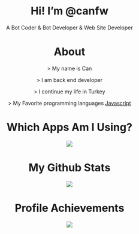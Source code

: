 <div align="center">
<h1> Hi! I’m @canfw </h1>
<p> A Bot Coder & Bot Developer & Web Site Developer </p>
  
<h1> About </h1>
  <p> > My name is Can </p>
  <p> > I am back end developer </p>
  <p> > I continue my life in Turkey </p>
  <p> > My Favorite programming languages <a href="https://tr.wikipedia.org/wiki/JavaScript"> Javascript </a> </p>


<h1> Which Apps Am I Using? </h1>
<img src="https://skillicons.dev/icons?i=js,ts,cs,react,nodejs,mongodb,html,css,vscode,atom,discord&theme=dark" />

<h1> My Github Stats </h1>
<img src="https://github-readme-stats.vercel.app/api?username=canvehayalleri&show_icons=true&theme=dark" />

<h1> Profile Achievements </h1>
<img src="https://github-profile-trophy.vercel.app/?username=canvehayalleri&theme=onedark" />
